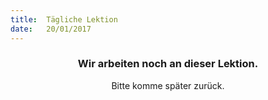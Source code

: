 ```yaml
---
title:  Tägliche Lektion
date:   20/01/2017
---
```


### <center>Wir arbeiten noch an dieser Lektion.</center>
<center>Bitte komme später zurück.</center>